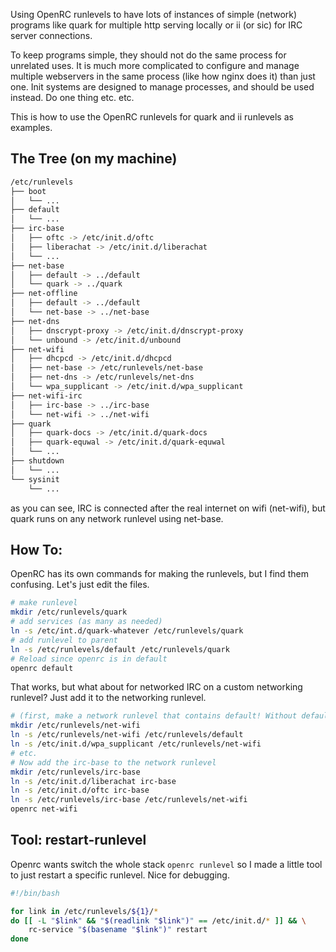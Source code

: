 Using OpenRC runlevels to have lots of instances of simple (network)
programs like quark for multiple http serving locally or ii (or sic)
for IRC server connections.

To keep programs simple, they should not do the same process for
unrelated uses. It is much more complicated to configure and manage
multiple webservers in the same process (like how nginx does it) than
just one. Init systems are designed to manage processes, and should be
used instead. Do one thing etc. etc.

This is how to use the OpenRC runlevels for quark and ii runlevels
as examples.

## The Tree (on my machine)

```sh
/etc/runlevels
├── boot
│   └── ...
├── default
│   └── ...
├── irc-base
│   ├── oftc -> /etc/init.d/oftc
│   ├── liberachat -> /etc/init.d/liberachat
│   └── ...
├── net-base
│   ├── default -> ../default
│   └── quark -> ../quark
├── net-offline
│   ├── default -> ../default
│   └── net-base -> ../net-base
├── net-dns
│   ├── dnscrypt-proxy -> /etc/init.d/dnscrypt-proxy
│   └── unbound -> /etc/init.d/unbound
├── net-wifi
│   ├── dhcpcd -> /etc/init.d/dhcpcd
│   ├── net-base -> /etc/runlevels/net-base
│   ├── net-dns -> /etc/runlevels/net-dns
│   └── wpa_supplicant -> /etc/init.d/wpa_supplicant
├── net-wifi-irc
│   ├── irc-base -> ../irc-base
│   └── net-wifi -> ../net-wifi
├── quark
│   ├── quark-docs -> /etc/init.d/quark-docs
│   ├── quark-equwal -> /etc/init.d/quark-equwal
│   └── ...
├── shutdown
│   └── ...
└── sysinit
    └── ...
```
as you can see, IRC is connected after the real internet on wifi
(net-wifi), but quark runs on any network runlevel using net-base.

## How To:

OpenRC has its own commands for making the runlevels, but I find them
confusing. Let's just edit the files.

```sh
# make runlevel
mkdir /etc/runlevels/quark
# add services (as many as needed)
ln -s /etc/int.d/quark-whatever /etc/runlevels/quark
# add runlevel to parent
ln -s /etc/runlevels/default /etc/runlevels/quark
# Reload since openrc is in default
openrc default
```

That works, but what about for networked IRC on a custom networking runlevel? Just add it to the networking runlevel.
```sh
# (first, make a network runlevel that contains default! Without default the system will crash, obviously.)
mkdir /etc/runlevels/net-wifi
ln -s /etc/runlevels/net-wifi /etc/runlevels/default
ln -s /etc/init.d/wpa_supplicant /etc/runlevels/net-wifi
# etc.
# Now add the irc-base to the network runlevel
mkdir /etc/runlevels/irc-base
ln -s /etc/init.d/liberachat irc-base
ln -s /etc/init.d/oftc irc-base
ln -s /etc/runlevels/irc-base /etc/runlevels/net-wifi
openrc net-wifi
```

## Tool: restart-runlevel
Openrc wants switch the whole stack `openrc runlevel` so I made a little
tool to just restart a specific runlevel. Nice for debugging.

```sh
#!/bin/bash

for link in /etc/runlevels/${1}/*
do [[ -L "$link" && "$(readlink "$link")" == /etc/init.d/* ]] && \
    rc-service "$(basename "$link")" restart
done
```
